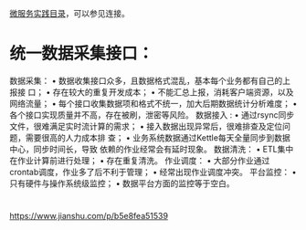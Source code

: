 [微服务实践目录](https://www.jianshu.com/p/f3d5a02757f1)，可以参见连接。



# 统一数据采集接口：
数据采集：
• 数据收集接口众多，且数据格式混乱，基本每个业务都有自己的上报接
口；
• 存在较大的重复开发成本；
• 不能汇总上报，消耗客户端资源，以及网络流量；
• 每个接口收集数据项和格式不统一，加大后期数据统计分析难度；
• 各个接口实现质量并不高，存在被刷，泄密等风险。
数据接入 :
• 通过rsync同步文件，很难满足实时流计算的需求；
• 接入数据出现异常后，很难排查及定位问题，需要很高的人力成本排
查；
• 业务系统数据通过Kettle每天全量同步到数据中心，同步时间长，导致
依赖的作业经常会有延时现象。
数据清洗：
• ETL集中在作业计算前进行处理；
• 存在重复清洗。
作业调度：
• 大部分作业通过crontab调度，作业多了后不利于管理；
• 经常出现作业调度冲突。
平台监控：
• 只有硬件与操作系统级监控；
• 数据平台方面的监控等于空白。

# 


https://www.jianshu.com/p/b5e8fea51539
